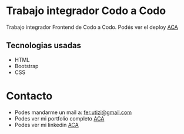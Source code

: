 # Trabajo integrador Codo a Codo

Trabajo integrador Frontend de Codo a Codo. Podés ver el deploy [ACA](https://ferutizi.github.io/Codo-a-codo-integrador/)

## Tecnologias usadas

- HTML
- Bootstrap
- CSS

# Contacto

- Podes mandarme un mail a: fer.utizi@gmail.com
- Podes ver mi portfolio completo [ACA](https://ferutizi.github.io/Portfolio/)
- Podes ver mi linkedin [ACA](https://www.linkedin.com/in/fernando-utizi-2a72a3233/)
